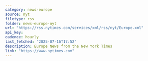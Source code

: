 ```yaml
---
category: news-europe
source: nyt
filetype: rss
folder: news-europe-nyt
url: "https://rss.nytimes.com/services/xml/rss/nyt/Europe.xml"
api_key: 
cadence: hourly
last_fetched: "2025-07-16T17:52"
description: Europe News from the New York Times
link: "https://www.nytimes.com"
---
```

